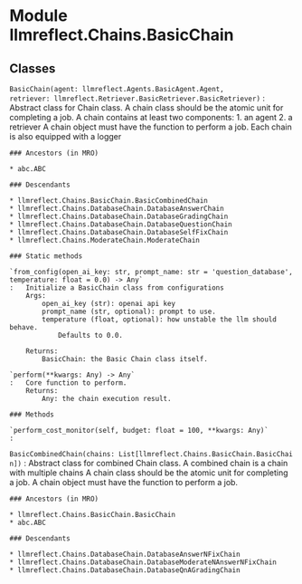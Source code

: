 Module llmreflect.Chains.BasicChain
===================================

Classes
-------

`BasicChain(agent: llmreflect.Agents.BasicAgent.Agent, retriever: llmreflect.Retriever.BasicRetriever.BasicRetriever)`
:   Abstract class for Chain class.
    A chain class should be the atomic unit for completing a job.
    A chain contains at least two components:
    1. an agent 2. a retriever
    A chain object must have the function to perform a job.
    Each chain is also equipped with a logger

    ### Ancestors (in MRO)

    * abc.ABC

    ### Descendants

    * llmreflect.Chains.BasicChain.BasicCombinedChain
    * llmreflect.Chains.DatabaseChain.DatabaseAnswerChain
    * llmreflect.Chains.DatabaseChain.DatabaseGradingChain
    * llmreflect.Chains.DatabaseChain.DatabaseQuestionChain
    * llmreflect.Chains.DatabaseChain.DatabaseSelfFixChain
    * llmreflect.Chains.ModerateChain.ModerateChain

    ### Static methods

    `from_config(open_ai_key: str, prompt_name: str = 'question_database', temperature: float = 0.0) ‑> Any`
    :   Initialize a BasicChain class from configurations
        Args:
            open_ai_key (str): openai api key
            prompt_name (str, optional): prompt to use.
            temperature (float, optional): how unstable the llm should behave.
                Defaults to 0.0.
        
        Returns:
            BasicChain: the Basic Chain class itself.

    `perform(**kwargs: Any) ‑> Any`
    :   Core function to perform.
        Returns:
            Any: the chain execution result.

    ### Methods

    `perform_cost_monitor(self, budget: float = 100, **kwargs: Any)`
    :

`BasicCombinedChain(chains: List[llmreflect.Chains.BasicChain.BasicChain])`
:   Abstract class for combined Chain class.
    A combined chain is a chain with multiple chains
    A chain class should be the atomic unit for completing a job.
    A chain object must have the function to perform a job.

    ### Ancestors (in MRO)

    * llmreflect.Chains.BasicChain.BasicChain
    * abc.ABC

    ### Descendants

    * llmreflect.Chains.DatabaseChain.DatabaseAnswerNFixChain
    * llmreflect.Chains.DatabaseChain.DatabaseModerateNAnswerNFixChain
    * llmreflect.Chains.DatabaseChain.DatabaseQnAGradingChain